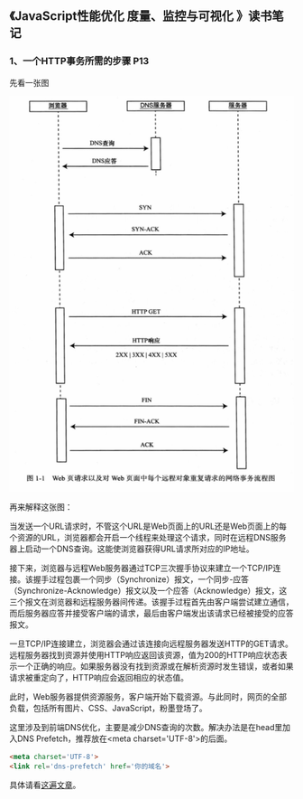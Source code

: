 ## 《JavaScript性能优化 度量、监控与可视化 》读书笔记
### 1、一个HTTP事务所需的步骤 P13

先看一张图

![](./img/1.png)

再来解释这张图：

当发送一个URL请求时，不管这个URL是Web页面上的URL还是Web页面上的每个资源的URL，浏览器都会开启一个线程来处理这个请求，同时在远程DNS服务器上启动一个DNS查询。这能使浏览器获得URL请求所对应的IP地址。

接下来，浏览器与远程Web服务器通过TCP三次握手协议来建立一个TCP/IP连接。该握手过程包裹一个同步（Synchronize）报文，一个同步-应答（Synchronize-Acknowledge）报文以及一个应答（Acknowledge）报文，这三个报文在浏览器和远程服务器间传递。该握手过程首先由客户端尝试建立通信，而后服务器应答并接受客户端的请求，最后由客户端发出该请求已经被接受的应答报文。

一旦TCP/IP连接建立，浏览器会通过该连接向远程服务器发送HTTP的GET请求。远程服务器找到资源并使用HTTP响应返回该资源，值为200的HTTP响应状态表示一个正确的响应。如果服务器没有找到资源或在解析资源时发生错误，或者如果请求被重定向了，HTTP响应会返回相应的状态值。

此时，Web服务器提供资源服务，客户端开始下载资源。与此同时，网页的全部负载，包括所有图片、CSS、JavaScript，粉墨登场了。

这里涉及到前端DNS优化，主要是减少DNS查询的次数。解决办法是在head里加入DNS Prefetch，推荐放在\<meta charset='UTF-8'\>的后面。

```html
<meta charset='UTF-8'>
<link rel='dns-prefetch' href='你的域名'>
```


具体请看[这遍文章](https://www.cnblogs.com/lhm166/articles/6073787.html)。

